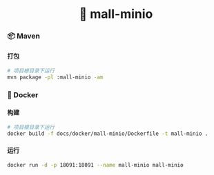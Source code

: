 <h1 align="center">🏪 mall-minio</h1>

### 📦 Maven

#### 打包

```bash
# 项目根目录下运行
mvn package -pl :mall-minio -am
```

### 🐳 Docker

#### 构建

```bash
# 项目根目录下运行
docker build -f docs/docker/mall-minio/Dockerfile -t mall-minio .
```

#### 运行

```bash
docker run -d -p 18091:18091 --name mall-minio mall-minio
```
